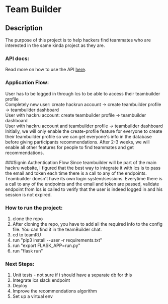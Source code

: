 # Team Builder

## Description

The purpose of this project is to help hackers find teammates who are interested in the same kinda project as they are. 

### API docs:
Read more on how to use the API [here](https://github.com/HackRU/teamRU/wiki/TeamRU-API).


### Application Flow:
User has to be logged in through lcs to be able to access their teambuilder profile <br/>
Completely new user: create hackrun account -> create teambuilder profile -> teambuilder dashboard <br/>
User with hackru account: create teambuilder profile -> teambuilder dashboard <br/>
User with hackru account and teambuilder profile -> teambuilder dashboard<br/>
Initially, we will only enable the create-profile feature for everyone to create their teambuilder profile so we can get everyone's info in the database before giving participants recommendations. After 2-3 weeks, we will enable all other features for people to find teammates and get recommendations.
 
###Signin Authentication Flow
Since teambuilder will be part of the main hackru website, I figured that the best way to integrate it with lcs is to pass the email and token each time there is a call to any of the endpoints. Teambuilder doesn't have its own login system/sessions. Everytime there is a call to any of the endpoints and the email and token are passed, validate endpoint from lcs is called to verify that the user is indeed logged in and his session is not expired. 

### How to run the project:
1) clone the repo 
2) After cloning the repo, you have to add all the required info to the config file. You can find it in the teamBuilder chat.
3) cd to teamRU
4) run "pip3 install --user -r requirements.txt"
5) run "export FLASK_APP=run.py"
6) run "flask run"

### Next Steps:
1) Unit tests - not sure if i should have a separate db for this
2) Integrate lcs slack endpoint
3) Deploy
4) Improve the recommendations algorithm
5) Set up a virtual env
